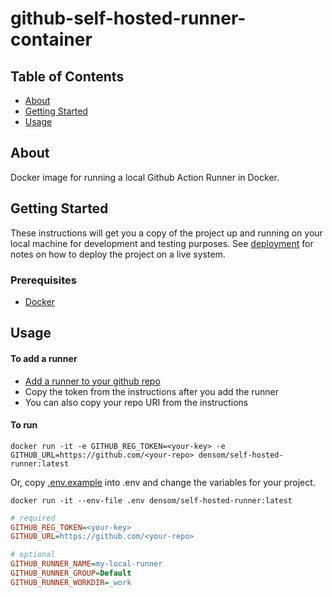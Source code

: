# github-self-hosted-runner-container

## Table of Contents

- [About](#about)
- [Getting Started](#getting_started)
- [Usage](#usage)

## About <a name = "about"></a>

Docker image for running a local Github Action Runner in Docker.

## Getting Started <a name = "getting_started"></a>

These instructions will get you a copy of the project up and running on your local machine for development and testing purposes. See [deployment](#deployment) for notes on how to deploy the project on a live system.


### Prerequisites

* [Docker](https://docs.docker.com/get-docker/)

## Usage <a name = "usage"></a>

#### To add a runner 
* [Add a runner to your github repo](https://docs.github.com/en/actions/hosting-your-own-runners/adding-self-hosted-runners#adding-a-self-hosted-runner-to-a-repository)
* Copy the token from the instructions after you add the runner
* You can also copy your repo URI from the instructions
#### To run

```
docker run -it -e GITHUB_REG_TOKEN=<your-key> -e GITHUB_URL=https://github.com/<your-repo> densom/self-hosted-runner:latest
```
Or, copy [.env.example](https://github.com/densom/github-self-hosted-runner-container/blob/b6858a9bc72209d7a2d717c8f07a3793b46abb74/.env.example) into .env and change the variables for your project.

```
docker run -it --env-file .env densom/self-hosted-runner:latest
```

```ini
# required
GITHUB_REG_TOKEN=<your-key>
GITHUB_URL=https://github.com/<your-repo>

# optional
GITHUB_RUNNER_NAME=my-local-runner
GITHUB_RUNNER_GROUP=Default
GITHUB_RUNNER_WORKDIR=_work
```